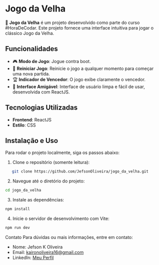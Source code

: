 # Jogo da Velha

🚀 **Jogo da Velha** é um projeto desenvolvido como parte do curso #HoraDeCodar. Este projeto fornece uma interface intuitiva para jogar o clássico Jogo da Velha.

## Funcionalidades

- 🎮 **Modo de Jogo**: Jogue contra boot.
- 🔄 **Reiniciar Jogo**: Reinicie o jogo a qualquer momento para começar uma nova partida.
- 🏆 **Indicador de Vencedor**: O jogo exibe claramente o vencedor.
- 🎨 **Interface Amigável**: Interface de usuário limpa e fácil de usar, desenvolvida com ReactJS.

## Tecnologias Utilizadas

- **Frontend**: ReactJS
- **Estilo**: CSS

## Instalação e Uso

Para rodar o projeto localmente, siga os passos abaixo:

1. Clone o repositório (somente leitura):

```sh
   git clone https://github.com/JefsonOliveira/jogo_da_velha.git
```

2. Navegue até o diretório do projeto:

```sh
cd jogo_da_velha
```

3. Instale as dependências:

```sh
npm install
```

4. Inicie o servidor de desenvolvimento com Vite:

```sh
npm run dev
```

Contato
Para dúvidas ou mais informações, entre em contato:

- Nome: Jefson K Oliveira
- Email: kaironoliveira16@gmail.com
- LinkedIn: [Meu Perfil](https://www.linkedin.com/in/jefson-oliveira-a92a62206/)
